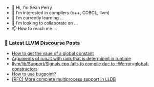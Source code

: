 - 👋 Hi, I’m Sean Perry
- 👀 I’m interested in compilers (c++, COBOL, llvm)
- 🌱 I’m currently learning ...
- 💞️ I’m looking to collaborate on ...
- 📫 How to reach me ...

<!---
s66perry/s66perry is a ✨ special ✨ repository because its `README.md` (this file) appears on your GitHub profile.
You can click the Preview link to take a look at your changes.
--->
### 📕 Latest LLVM Discourse Posts

<!-- DISCOURSE-LLVM:START -->
- [How to get the vaue of a global constant](https://discourse.llvm.org/t/how-to-get-the-vaue-of-a-global-constant/61076#post_2)
- [Arguments of runJit with rank that is determined in runtime](https://discourse.llvm.org/t/arguments-of-runjit-with-rank-that-is-determined-in-runtime/61080#post_1)
- [llvm/lib/Support/Signals.cpp fails to compile due to -Werror=global-constructors](https://discourse.llvm.org/t/llvm-lib-support-signals-cpp-fails-to-compile-due-to-werror-global-constructors/61070#post_7)
- [How to use bugpoint?](https://discourse.llvm.org/t/how-to-use-bugpoint/61054#post_3)
- [[RFC] More complete multiprocess support in LLDB](https://discourse.llvm.org/t/rfc-more-complete-multiprocess-support-in-lldb/61061#post_3)
<!-- DISCOURSE-LLVM:END -->
